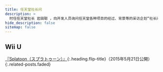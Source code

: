 ```yaml
---
title: 任天堂社长问
description: >
  时任任天堂社长 岩田聪 ，向开发人员询问任天堂各种项目的经过、背景等的采访企划“社长问”的链接集。
hide_description: false
sitemap: false
---
```


## Wii U

[『Splatoon（スプラトゥーン）』]{:.heading.flip-title}（2015年5月21日公開）
{:.related-posts.faded}

[『Splatoon（スプラトゥーン）』]: ../interviews/jp/WiiU/agmj/vol1/はじめは豆腐
